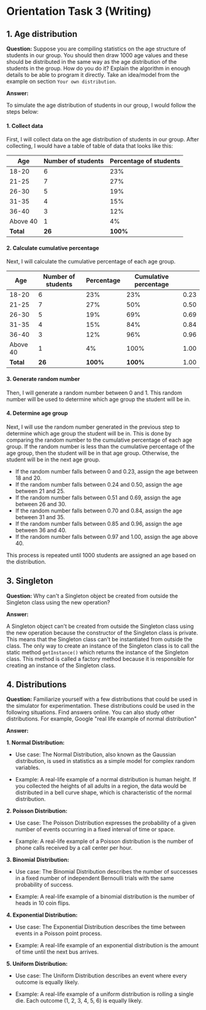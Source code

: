# Orientation Task 3 (Writing)

## 1. Age distribution

**Question:** Suppose you are compiling statistics on the age structure of students in our group. You should then draw 1000 age values and these should be distributed in the same way as the age distribution of the students in the group. How do you do it? Explain the algorithm in enough details to be able to program it directly. Take an idea/model from the example on section `Your own distribution`.

**Answer:**

To simulate the age distribution of students in our group, I would follow the steps below:

#### 1. Collect data 

First, I will collect data on the age distribution of students in our group. After collecting, I would have a table of table of data that looks like this:

| Age       | Number of students | Percentage of students |
|-----------|--------------------|------------------------|
| 18-20     | 6                  | 23%                    |
| 21-25     | 7                  | 27%                    |
| 26-30     | 5                  | 19%                    |
| 31-35     | 4                  | 15%                    |
| 36-40     | 3                  | 12%                    |
| Above 40  | 1                  | 4%                     |
| **Total** | **26**             | **100%**               |

#### 2. Calculate cumulative percentage

Next, I will calculate the cumulative percentage of each age group.

| Age       | Number of students | Percentage | Cumulative percentage |      |
|-----------|--------------------|------------|-----------------------|------|
| 18-20     | 6                  | 23%        | 23%                   | 0.23 | 
| 21-25     | 7                  | 27%        | 50%                   | 0.50 |
| 26-30     | 5                  | 19%        | 69%                   | 0.69 |
| 31-35     | 4                  | 15%        | 84%                   | 0.84 |
| 36-40     | 3                  | 12%        | 96%                   | 0.96 |
| Above 40  | 1                  | 4%         | 100%                  | 1.00 |
| **Total** | **26**             | **100%**   | **100%**              | 1.00 |

#### 3. Generate random number

Then, I will generate a random number between 0 and 1. This random number will be used to determine which age group the student will be in.

#### 4. Determine age group

Next, I will use the random number generated in the previous step to determine which age group the student will be in. This is done by comparing the random number to the cumulative percentage of each age group. If the random number is less than the cumulative percentage of the age group, then the student will be in that age group. Otherwise, the student will be in the next age group.

- If the random number falls between 0 and 0.23, assign the age between 18 and 20.
- If the random number falls between 0.24 and 0.50, assign the age between 21 and 25.
- If the random number falls between 0.51 and 0.69, assign the age between 26 and 30.
- If the random number falls between 0.70 and 0.84, assign the age between 31 and 35.
- If the random number falls between 0.85 and 0.96, assign the age between 36 and 40.
- If the random number falls between 0.97 and 1.00, assign the age above 40.

This process is repeated until 1000 students are assigned an age based on the distribution.



## 3. Singleton

**Question:** Why can't a Singleton object be created from outside the Singleton class using the new operation?

**Answer:**

A Singleton object can't be created from outside the Singleton class using the new operation because the constructor of the Singleton class is private. This means that the Singleton class can't be instantiated from outside the class. The only way to create an instance of the Singleton class is to call the static method `getInstance()` which returns the instance of the Singleton class. This method is called a factory method because it is responsible for creating an instance of the Singleton class.



## 4. Distributions

**Question:** Familiarize yourself with a few distributions that could be used in the simulator for experimentation. These distributions could be used in the following situations. Find answers online. You can also study other distributions. For example, Google "real life example of normal distribution"

**Answer:**

**1. Normal Distribution:**

- Use case: The Normal Distribution, also known as the Gaussian distribution, is used in statistics as a simple model for complex random variables. 

- Example: A real-life example of a normal distribution is human height. If you collected the heights of all adults in a region, the data would be distributed in a bell curve shape, which is characteristic of the normal distribution.

**2. Poisson Distribution:**

- Use case: The Poisson Distribution expresses the probability of a given number of events occurring in a fixed interval of time or space.

- Example: A real-life example of a Poisson distribution is the number of phone calls received by a call center per hour.

**3. Binomial Distribution:**

- Use case: The Binomial Distribution describes the number of successes in a fixed number of independent Bernoulli trials with the same probability of success.

- Example: A real-life example of a binomial distribution is the number of heads in 10 coin flips.

**4. Exponential Distribution:**

- Use case: The Exponential Distribution describes the time between events in a Poisson point process.

- Example: A real-life example of an exponential distribution is the amount of time until the next bus arrives.

**5. Uniform Distribution:**

- Use case: The Uniform Distribution describes an event where every outcome is equally likely.

- Example: A real-life example of a uniform distribution is rolling a single die. Each outcome (1, 2, 3, 4, 5, 6) is equally likely.